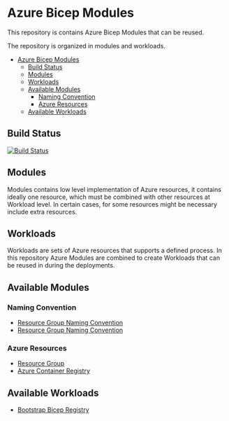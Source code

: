# Azure Bicep Modules

This repository is contains Azure Bicep Modules that can be reused.

The repository is organized in modules and workloads.

- [Azure Bicep Modules](#azure-bicep-modules)
  - [Build Status](#build-status)
  - [Modules](#modules)
  - [Workloads](#workloads)
  - [Available Modules](#available-modules)
    - [Naming Convention](#naming-convention)
    - [Azure Resources](#azure-resources)
  - [Available Workloads](#available-workloads)

## Build Status

[![Build Status](https://dev.azure.com/thecloudexplorers/Bicep%20Modules/_apis/build/status/Bicep%20modules%20deploy?branchName=master)](https://dev.azure.com/thecloudexplorers/Bicep%20Modules/_build/latest?definitionId=3&branchName=master)

## Modules
Modules contains low level implementation of Azure resources, it contains ideally one resource, which must be combined with other resources at Workload level. In certain cases, for some resources might be necessary include extra resources.

## Workloads

Workloads are sets of Azure resources that supports a defined process. In this repository Azure Modules are combined to create Workloads that can be reused in during the deployments.

## Available Modules

### Naming Convention
- [Resource Group Naming Convention](src/iac/az-modules/az-naming-convention/namingconventionresourcegroup/README.md)
- [Resource Group Naming Convention](src/iac/az-modules/az-naming-convention/namingConventionResources/README.md)

### Azure Resources
- [Resource Group](src/iac/az-modules/az-resources/Microsoft.Resources/resourcegroup/README.md)
- [Azure Container Registry](src/iac/az-modules/az-resources/Microsoft.ContainerRegistry/registry/README.md)

## Available Workloads

- [Bootstrap Bicep Registry](src/iac/az-workloads/bicepregistry/README.md)
